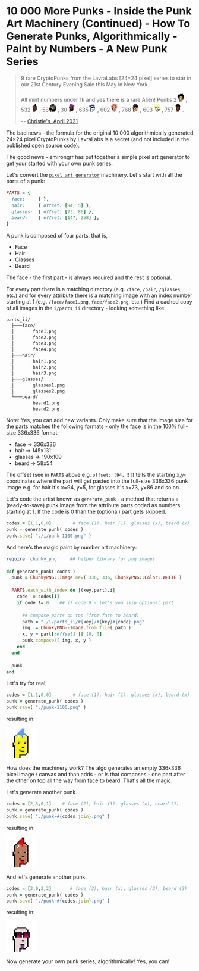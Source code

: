 # 10 000 More Punks - Inside the Punk Art Machinery (Continued) - How To Generate Punks, Algorithmically - Paint by Numbers - A New Punk Series

> 9 rare CryptoPunks from the LavraLabs [24×24 pixel] series to 
> star in our 21st Century Evening Sale this May in New York.
>
> All mint numbers under 1k and yes there is a rare Alien! 
> Punks 2![](i/punk-0002.png), 
> 532![](i/punk-0532.png), 
> 58![](i/punk-0058.png), 
> 30![](i/punk-0030.png), 
> 635![](i/punk-0635.png), 
> 602![](i/punk-0602.png), 
> 768![](i/punk-0768.png), 
> 603![](i/punk-0603.png), 
> 757![](i/punk-0757.png). 
>
> -- [Christie's, April 2021](https://twitter.com/ChristiesInc/status/1380236081472364550)


The bad news - the formula for the original 10 000 algorithmically generated 24×24 pixel CryptoPunks by LavraLabs is a secret
(and not included in the published open source code).


The good news  -  emirongrr has put together a simple
pixel art generator to get your started with your
own punk series.


Let's convert the [`pixel art generator`](https://github.com/emirongrr/pixelArt_Generator) machinery.
Let's start with all the parts of a punk:


``` ruby
PARTS = {
  face:     { },
  hair:     { offset: [94, 5] },
  glasses:  { offset: [73, 86] },
  beard:    { offset: [147, 258] },
}
```

A punk is composed of four parts, that is,

- Face
- Hair
- Glasses
- Beard

The face - the first part - is always required
and the rest is optional.

For every part there is a matching directory (e.g. `/face`, `/hair`, `/glasses`, etc.) and
for every attribute there is a matching image with an index number starting at 1 (e.g. `/face/face1.png`, `face/face2.png`, etc.)
Find a cached copy of all images in the `i/parts_ii` directory -
looking something like:

```
parts_ii/
  ├───face/
  │       face1.png
  │       face2.png
  │       face3.png
  │       face4.png
  ├───hair/
  │       hair1.png
  │       hair2.png
  │       hair3.png
  ├───glasses/
  │       glasses1.png
  │       glasses2.png
  └───beard/
          beard1.png
          beard2.png
```

Note: Yes, you can add new variants.
Only make sure that the image size for the parts
matches the following formats - only the face is in the 100% full-size 336x336 format:

- face => 336x336
- hair => 145x131
- glasses => 190x109
- beard => 58x54

The offset  (see in `PARTS` above e.g. `offset: [94, 5]`)
tells the starting x,y-coordinates where the part
will get pasted into the full-size 336x336 punk image
e.g. for hair it's x=94, y=5,
for glasses it's x=73, y=86 and so on.



Let's code the artist known as  `generate_punk` - a method
that returns a (ready-to-save) punk image
from the attribute parts coded as numbers
starting at 1. If the code is 0 than
the (optional) part gets skipped.



``` ruby
codes = [1,1,0,0]        # face (1), hair (1), glasses (x), beard (x)
punk = generate_punk( codes )
punk.save( "./i/punk-1100.png" )
```


And here's the magic paint by number art machinery:

``` ruby
require 'chunky_png'    ## helper library for png images

def generate_punk( codes )
  punk = ChunkyPNG::Image.new( 336, 336, ChunkyPNG::Color::WHITE )

  PARTS.each_with_index do |(key,part),i|
    code  = codes[i]
    if code != 0    ## if code 0 - let's you skip optional part

      ## compose parts on top (from face to beard)
      path = "./i/parts_ii/#{key}/#{key}#{code}.png"
      img  = ChunkyPNG::Image.from_file( path )
      x, y = part[:offset] || [0, 0]
      punk.compose!( img, x, y )
    end
  end

  punk
end
```




Let's try for real:

``` ruby
codes = [1,1,0,0]        # face (1), hair (1), glasses (x), beard (x)
punk = generate_punk( codes )
punk.save( "./punk-1100.png" )
```

resulting in:

![](i/gen_ii/punk-1100.png)



How does the machinery work?
The algo generates an empty 336x336 pixel image / canvas
and than adds - or is that composes -
one part after the other on top
all the way from face to beard.
That's all the magic.


Let's generate another punk.

``` ruby
codes = [2,3,0,1]    # face (2), hair (3), glasses (x), beard (1)
punk = generate_punk( codes )
punk.save( "./punk-#{codes.join}.png" )
```

resulting in:

![](i/gen_ii/punk-2301.png)



And let's generate another punk.

``` ruby
codes = [3,0,2,2]       # face (3), hair (x), glasses (2), beard (2)
punk = generate_punk( codes )
punk.save( "./punk-#{codes.join}.png" )
```

resulting in:

![](i/gen_ii/punk-3022.png)




Now generate your own punk series, algorithmically! Yes, you can!

